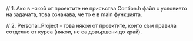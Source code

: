 // 1. Ако в някой от проектите не присъства Contion.h файл с условието на задачата, това означава, че то е в main функцията.

// 2. Personal_Project - това някои от проектите, които съм правила сотделно от курса (някои, не са довършени до край).

